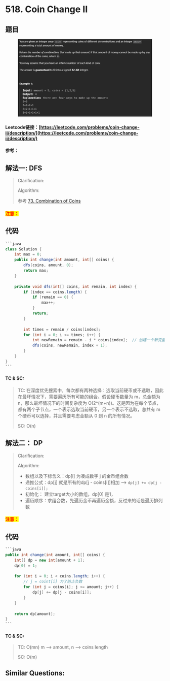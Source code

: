 # 518. Coin Change II

## 题目

<figure><img src="../../.gitbook/assets/image (242).png" alt=""><figcaption></figcaption></figure>

#### Leetcode链接：[https://leetcode.com/problems/coin-change-ii/description/](https://leetcode.com/problems/coin-change-ii/description/)

#### 参考：

## 解法一: DFS

> Clarification:&#x20;
>
> Algorithm:&#x20;
>
> 参考 [73. Combination of Coins](../../lai-offer/dfs/73.-combinations-of-coins.md)

#### <mark style="color:red;">注意：</mark>

## 代码

````java
```java
class Solution {
    int max = 0;
    public int change(int amount, int[] coins) {
        dfs(coins, amount, 0);
        return max;
    }

    private void dfs(int[] coins, int remain, int index) {
        if (index == coins.length) {
            if (remain == 0) {
                max++;
            }
            return;
        }

        int times = remain / coins[index];
        for (int i = 0; i <= times; i++) {
            int newRemain = remain - i * coins[index];  // 创建一个新变量来存储更新后的 remain 值
            dfs(coins, newRemain, index + 1);
        }
    }
}
```
````

#### TC & SC:&#x20;

> TC: 在深度优先搜索中，每次都有两种选择：选取当前硬币或不选取，因此在最坏情况下，需要遍历所有可能的组合。假设硬币数量为 m，总金额为 n，那么最坏情况下的时间复杂度为 O(2^(m+n))。这是因为在每个节点，都有两个子节点，一个表示选取当前硬币，另一个表示不选取，总共有 m 个硬币可以选择，并且需要考虑金额从 0 到 n 的所有情况。
>
> SC: O(n)

## 解法二： DP

> Clarification:&#x20;
>
> Algorithm:&#x20;
>
> * 数组以及下标含义：dp\[i] 为凑成数字 j 的金币组合数
> * 递推公式：dp\[j] 就是所有的dp\[j - coins\[i]]相加 --> `dp[j] += dp[j - coins[i]];`
> * 初始化： 建立target大小的数组，dp\[0] 是1，
> * 遍历顺序：求组合数，先遍历金币再遍历金额，反过来的话是遍历排列数

#### <mark style="color:red;">注意：</mark>

## 代码

````java
```java
public int change(int amount, int[] coins) {
    int[] dp = new int[amount + 1];
    dp[0] = 1;

    for (int i = 0; i < coins.length; i++) {
        // j = coint[i] 为了防止负数
        for (int j = coins[i]; j <= amount; j++) {
            dp[j] += dp[j - coins[i]];
        }
    }

    return dp[amount];
}
```
````

#### TC & SC:&#x20;

> TC: O(mn) m --> amount, n --> coins length
>
> SC: O(m)

## **Similar Questions:**&#x20;
